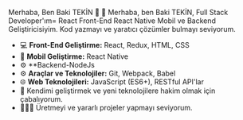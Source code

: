 Merhaba, Ben Baki TEKİN 👋 
🚀 Merhaba, ben Baki TEKİN,  Full Stack Developer'ım= React Front-End React Native Mobil ve Backend Geliştiricisiyim. Kod yazmayı ve yaratıcı çözümler bulmayı seviyorum.
- 💻 **Front-End Geliştirme:** React, Redux, HTML, CSS
- 📱 **Mobil Geliştirme:** React Native
- ⚙️ **Backend-NodeJs
- ⚙️ **Araçlar ve Teknolojiler:** Git, Webpack, Babel
- 🌐 **Web Teknolojileri:** JavaScript (ES6+), RESTful API'lar
- 🎯 Kendimi geliştirmek ve yeni teknolojilere hakim olmak için çabalıyorum.
- 👨‍💻✨ Üretmeyi ve yararlı projeler yapmayı seviyorum.
